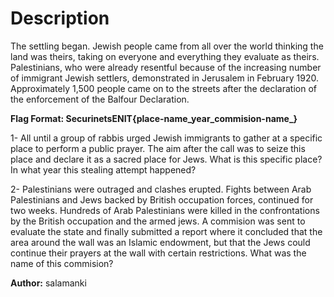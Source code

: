 # Description


The settling began. Jewish people came from all over the world thinking the land was theirs, taking on everyone and everything they evaluate as theirs.
Palestinians, who were already resentful because of the increasing number of immigrant Jewish settlers, demonstrated in Jerusalem in February 1920. Approximately 1,500 people came on to the streets after the declaration of the enforcement of the Balfour Declaration.

**Flag Format: SecurinetsENIT{place-name_year_commision-name_}**

1- All until a group of rabbis urged Jewish immigrants to gather at a specific place to perform a public prayer. The aim after the call was to seize this place and declare it as a sacred place for Jews. What is this specific place? In what year this stealing attempt happened?


2- Palestinians were outraged and clashes erupted. Fights between Arab Palestinians and Jews backed by British occupation forces, continued for two weeks. Hundreds of Arab Palestinians were killed in the confrontations by the British occupation and the armed jews. A commision was sent to evaluate the state and finally submitted a report where it concluded that the area around the wall was an Islamic endowment, but that the Jews could continue their prayers at the wall with certain restrictions. What was the name of this commision?

**Author:** salamanki
